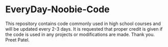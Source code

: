 # EveryDay-Noobie-Code
This repository contains code commonly used in high school courses and will be updated every 2-3 days. It is requested that proper credit is given if the code is used in any projects or modifications are made.
Thank you.
Preet Patel.
